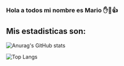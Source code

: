 ### Hola a todos mi nombre es Mario ✋🙏👍

## Mis estadisticas son:

![Anurag's GitHub stats](https://github-readme-stats.vercel.app/api?username=mariomunoz82&show_icons=true&theme=tokyonight)

![Top Langs](https://github-readme-stats.vercel.app/api/top-langs/?username=mariomunoz82&show_icons=true&theme=radical)
<!--
**mariomunoz82/mariomunoz82** is a ✨ _special_ ✨ repository because its `README.md` (this file) appears on your GitHub profile.

Here are some ideas to get you started:

- 🔭 I’m currently working on ...
- 🌱 I’m currently learning ...
- 👯 I’m looking to collaborate on ...
- 🤔 I’m looking for help with ...
- 💬 Ask me about ...
- 📫 How to reach me: ...
- 😄 Pronouns: ...
- ⚡ Fun fact: ...
-->
